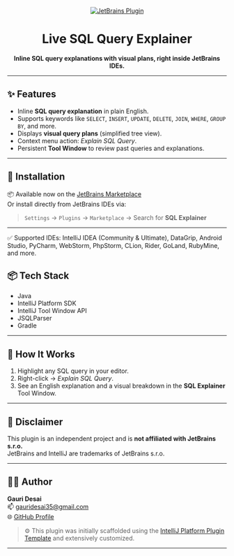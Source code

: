<p align="center">
  <a href="https://plugins.jetbrains.com/plugin/YOUR_PLUGIN_ID">
    <img src="https://img.shields.io/badge/JetBrains%20Marketplace-Live%20SQL%20Query%20Explainer-blue?logo=jetbrains&style=flat-square" alt="JetBrains Plugin"/>
  </a>
</p>

<h1 align="center">Live SQL Query Explainer</h1>
<p align="center"><strong>Inline SQL query explanations with visual plans, right inside JetBrains IDEs.</strong></p>

---

## ✨ Features

- Inline **SQL query explanation** in plain English.
- Supports keywords like `SELECT`, `INSERT`, `UPDATE`, `DELETE`, `JOIN`, `WHERE`, `GROUP BY`, and more.
- Displays **visual query plans** (simplified tree view).
- Context menu action: _Explain SQL Query_.
- Persistent **Tool Window** to review past queries and explanations.

---

## 🚀 Installation

📦 Available now on the [JetBrains Marketplace](https://plugins.jetbrains.com/plugin/27994-sql-explainer/)  
Or install directly from JetBrains IDEs via:

> `Settings` → `Plugins` → `Marketplace` → Search for **SQL Explainer**

---

✅ Supported IDEs: IntelliJ IDEA (Community & Ultimate), DataGrip, Android Studio, PyCharm, WebStorm, PhpStorm, CLion, Rider, GoLand, RubyMine, and more.


## 📦 Tech Stack

- Java  
- IntelliJ Platform SDK  
- IntelliJ Tool Window API  
- JSQLParser  
- Gradle  

---

## 🧠 How It Works

1. Highlight any SQL query in your editor.
2. Right-click → _Explain SQL Query_.
3. See an English explanation and a visual breakdown in the **SQL Explainer** Tool Window.

---

## 📜 Disclaimer

This plugin is an independent project and is **not affiliated with JetBrains s.r.o.**  
JetBrains and IntelliJ are trademarks of JetBrains s.r.o.

---

## 🧑‍💻 Author

**Gauri Desai**  
📫 [gauridesai35@gmail.com](mailto:gauridesai35@gmail.com)  
🌐 [GitHub Profile](https://github.com/gaurid14)

> ⚙️ This plugin was initially scaffolded using the [IntelliJ Platform Plugin Template](https://github.com/JetBrains/intellij-platform-plugin-template) and extensively customized.

---

